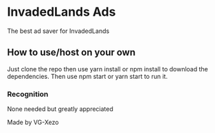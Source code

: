 # InvadedLands Ads

The best ad saver for InvadedLands

## How to use/host on your own

Just clone the repo then use yarn install or npm install to download the dependencies. Then use npm start or yarn start to run it.

### Recognition

None needed but greatly appreciated

Made by VG-Xezo